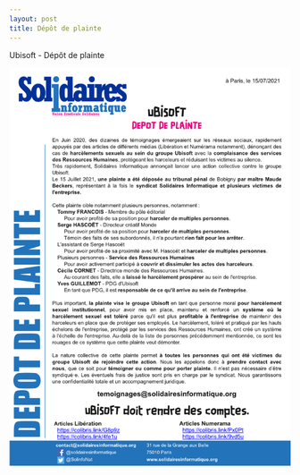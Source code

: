 ```yaml
---
layout: post
title: Dépôt de plainte
---
```


Ubisoft - Dépôt de plainte

![SIUbiParis](../assets/img/UbisoftParis_Affichage_024.png)

  
